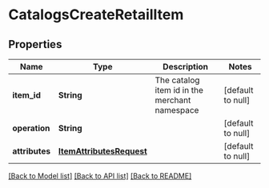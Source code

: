 # CatalogsCreateRetailItem
## Properties

| Name | Type | Description | Notes |
|------------ | ------------- | ------------- | -------------|
| **item\_id** | **String** | The catalog item id in the merchant namespace | [default to null] |
| **operation** | **String** |  | [default to null] |
| **attributes** | [**ItemAttributesRequest**](ItemAttributesRequest.md) |  | [default to null] |

[[Back to Model list]](../README.md#documentation-for-models) [[Back to API list]](../README.md#documentation-for-api-endpoints) [[Back to README]](../README.md)

